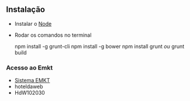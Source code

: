## Instalação

- Instalar o [Node](http://nodejs.org/)
- Rodar os comandos no terminal

  npm install -g grunt-cli
  npm install -g bower
  npm install
  grunt *ou* grunt build

### Acesso ao Emkt

- [Sistema EMKT](http://projetos.hoteldaweb.com.br/sistemaemkt/admin/)
- hoteldaweb
- HdW102030